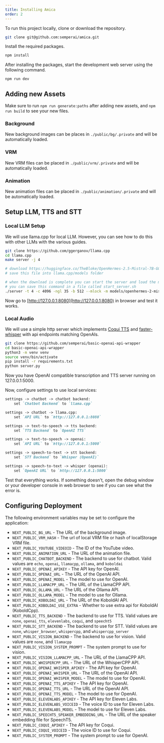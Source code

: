 ```yaml
---
title: Installing Amica
order: 2
---
```


To run this project locally, clone or download the repository.

```sh
git clone git@github.com:semperai/amica.git
```


Install the required packages.

```sh
npm install
```

After installing the packages, start the development web server using the following command.

```
npm run dev
```

## Adding new Assets

Make sure to run `npm run generate:paths` after adding new assets, and `npm run build` to see your new files.

### Background

New background images can be places in `./public/bg/.private` and will be automatically loaded.

### VRM

New VRM files can be placed in `./public/vrm/.private` and will be automatically loaded.

### Animation

New animation files can be placed in `./public/animation/.private` and will be automatically loaded.

## Setup LLM, TTS and STT

### Local LLM Setup

We will use llama.cpp for local LLM. However, you can see how to do this with other LLMs with the various guides.

```bash
git clone https://github.com/ggerganov/llama.cpp
cd llama.cpp
make server -j 4

# download https://huggingface.co/TheBloke/OpenHermes-2.5-Mistral-7B-GGUF/blob/main/openhermes-2.5-mistral-7b.Q5_K_M.gguf
# save this file into llama.cpp/models folder

# when the download is complete you can start the server and load the model
# you can save this command in a file called start_server.sh
./server -t 4 -c 4096 -ngl 35 -b 512 --mlock -m models/openhermes-2-mistral-7b.Q5_K_M.gguf
```

Now go to [http://127.0.0.1:8080](http://127.0.0.1:8080) in browser and test it works.


### Local Audio

We will use a simple http server which implements [Coqui TTS](https://github.com/coqui-ai/TTS) and [faster-whisper](https://github.com/guillaumekln/faster-whisper) with api endpoints matching OpenAIs.

```bash
git clone https://github.com/semperai/basic-openai-api-wrapper
cd basic-openai-api-wrapper
python3 -m venv venv
source venv/bin/activate
pip install -r requirements.txt
python server.py
```

Now you have OpenAI compatible transcription and TTS server running on 127.0.0.1:5000.

Now, configure settings to use local services:

```markdown
settings -> chatbot -> chatbot backend:
    set `Chatbot Backend` to `llama.cpp`

settings -> chatbot -> llama.cpp:
    set `API URL` to `http://127.0.0.1:8080`

settings -> text-to-speech -> tts backend:
    set `TTS Backend` to `OpenAI TTS`

settings -> text-to-speech -> openai:
    set `API URL` to `http://127.0.0.1:5000`

settings -> speech-to-text -> stt backend:
    set `STT Backend` to `Whisper (OpenAI)`

settings -> speech-to-text -> whisper (openai):
    set `OpenAI URL` to `http://127.0.0.1:5000`
```

Test that everything works. If something doesn't, open the debug window or your developer console in web browser to see if you can see what the error is.


## Configuring Deployment


The following environment variables may be set to configure the application:

* `NEXT_PUBLIC_BG_URL` - The URL of the background image.
* `NEXT_PUBLIC_VRM_HASH` - The url of local VRM file or hash of localStorage VRM file.
* `NEXT_PUBLIC_YOUTUBE_VIDEOID` - The ID of the YouTube video.
* `NEXT_PUBLIC_ANIMATION_URL` - The URL of the animation file.
* `NEXT_PUBLIC_CHATBOT_BACKEND` - The backend to use for chatbot. Valid values are `echo`, `openai`, `llamacpp`, `ollama`, and `koboldai` 
* `NEXT_PUBLIC_OPENAI_APIKEY` - The API key for OpenAI.
* `NEXT_PUBLIC_OPENAI_URL` - The URL of the OpenAI API.
* `NEXT_PUBLIC_OPENAI_MODEL` - The model to use for OpenAI.
* `NEXT_PUBLIC_LLAMACPP_URL` - The URL of the LlamaCPP API.
* `NEXT_PUBLIC_OLLAMA_URL` - The URL of the Ollama API.
* `NEXT_PUBLIC_OLLAMA_MODEL` - The model to use for Ollama.
* `NEXT_PUBLIC_KOBOLDAI_URL` - The URL of the KoboldAI API.
* `NEXT_PUBLIC_KOBOLDAI_USE_EXTRA` - Whether to use extra api for KoboldAI (KoboldCpp).
* `NEXT_PUBLIC_TTS_BACKEND` - The backend to use for TTS. Valid values are `none`, `openai_tts`, `elevenlabs`, `coqui`, and `speecht5`
* `NEXT_PUBLIC_STT_BACKEND` - The backend to use for STT. Valid values are `none`, `whisper_browser`, `whispercpp`, and `whispercpp_server`
* `NEXT_PUBLIC_VISION_BACKEND` - The backend to use for vision. Valid values are `none`, and `llamacpp`
* `NEXT_PUBLIC_VISION_SYSTEM_PROMPT` - The system prompt to use for vision.
* `NEXT_PUBLIC_VISION_LLAMACPP_URL` - The URL of the LlamaCPP API.
* `NEXT_PUBLIC_WHISPERCPP_URL` - The URL of the WhisperCPP API.
* `NEXT_PUBLIC_OPENAI_WHISPER_APIKEY` - The API key for OpenAI.
* `NEXT_PUBLIC_OPENAI_WHISPER_URL` - The URL of the OpenAI API.
* `NEXT_PUBLIC_OPENAI_WHISPER_MODEL` - The model to use for OpenAI.
* `NEXT_PUBLIC_OPENAI_TTS_APIKEY` - The API key for OpenAI.
* `NEXT_PUBLIC_OPENAI_TTS_URL` - The URL of the OpenAI API.
* `NEXT_PUBLIC_OPENAI_TTS_MODEL` - The model to use for OpenAI.
* `NEXT_PUBLIC_ELEVENLABS_APIKEY` - The API key for Eleven Labs.
* `NEXT_PUBLIC_ELEVENLABS_VOICEID` - The voice ID to use for Eleven Labs.
* `NEXT_PUBLIC_ELEVENLABS_MODEL` - The model to use for Eleven Labs.
* `NEXT_PUBLIC_SPEECHT5_SPEAKER_EMBEDDING_URL` - The URL of the speaker embedding file for SpeechT5.
* `NEXT_PUBLIC_COQUI_APIKEY` - The API key for Coqui.
* `NEXT_PUBLIC_COQUI_VOICEID` - The voice ID to use for Coqui.
* `NEXT_PUBLIC_SYSTEM_PROMPT` - The system prompt to use for OpenAI.

